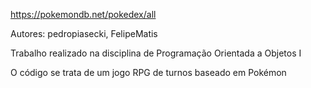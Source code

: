 https://pokemondb.net/pokedex/all 

Autores: pedropiasecki, FelipeMatis

Trabalho realizado na disciplina de Programação Orientada a Objetos I

O código se trata de um jogo RPG de turnos baseado em Pokémon

